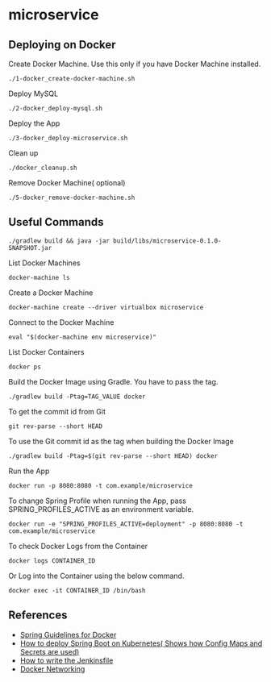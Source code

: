 # microservice

## Deploying on Docker

Create Docker Machine. Use this only if you have Docker Machine installed.
```
./1-docker_create-docker-machine.sh
```
Deploy MySQL
```
./2-docker_deploy-mysql.sh
```
Deploy the App
```
./3-docker_deploy-microservice.sh
```
Clean up
```
./docker_cleanup.sh
```
Remove Docker Machine( optional)
```
./5-docker_remove-docker-machine.sh
```


## Useful Commands

```
./gradlew build && java -jar build/libs/microservice-0.1.0-SNAPSHOT.jar
```
List Docker Machines
```
docker-machine ls
```
Create a Docker Machine
```
docker-machine create --driver virtualbox microservice
```
Connect to the Docker Machine
```
eval "$(docker-machine env microservice)"
```
List Docker Containers
```
docker ps
```
Build the Docker Image using Gradle. You have to pass the tag.
```
./gradlew build -Ptag=TAG_VALUE docker
```
To get the commit id from Git
```
git rev-parse --short HEAD
```
To use the Git commit id as the tag when building the Docker Image
```
./gradlew build -Ptag=$(git rev-parse --short HEAD) docker
```
Run the App
```
docker run -p 8080:8080 -t com.example/microservice
```
To change Spring Profile when running the App, pass SPRING_PROFILES_ACTIVE as an environment variable.
```
docker run -e "SPRING_PROFILES_ACTIVE=deployment" -p 8080:8080 -t com.example/microservice
```
To check Docker Logs from the Container
```
docker logs CONTAINER_ID
```
Or Log into the Container using the below command.
```
docker exec -it CONTAINER_ID /bin/bash
```

## References
 - [Spring Guidelines for Docker](https://spring.io/guides/gs/spring-boot-docker/)
 - [How to deploy Spring Boot on Kubernetes( Shows how Config Maps and Secrets are used)](https://github.com/IBM/spring-boot-microservices-on-kubernetes/blob/master/README.md)
 - [How to write the Jenkinsfile](https://github.com/jenkinsci/kubernetes-plugin) 
 - [Docker Networking](https://rskupnik.github.io/docker_series_2_connecting_containers) 
 
 
 